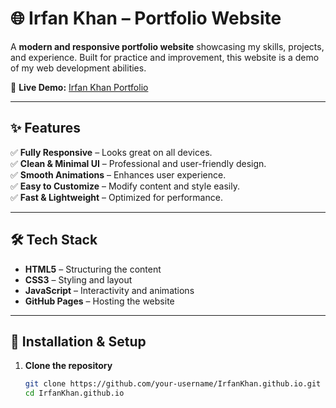 # 🌐 Irfan Khan – Portfolio Website  

A **modern and responsive portfolio website** showcasing my skills, projects, and experience. Built for practice and improvement, this website is a demo of my web development abilities.  

🚀 **Live Demo:** [Irfan Khan Portfolio](https://irfan-khan-git.github.io/IrfanKhan.github.io/)  

---

## ✨ Features  
✅ **Fully Responsive** – Looks great on all devices.  
✅ **Clean & Minimal UI** – Professional and user-friendly design.  
✅ **Smooth Animations** – Enhances user experience.  
✅ **Easy to Customize** – Modify content and style easily.  
✅ **Fast & Lightweight** – Optimized for performance.  

---

## 🛠 Tech Stack  
- **HTML5** – Structuring the content  
- **CSS3** – Styling and layout  
- **JavaScript** – Interactivity and animations  
- **GitHub Pages** – Hosting the website  

---

## 🔧 Installation & Setup  
1. **Clone the repository**  
   ```sh
   git clone https://github.com/your-username/IrfanKhan.github.io.git
   cd IrfanKhan.github.io
